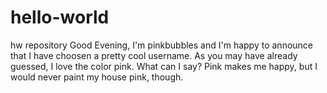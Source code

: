 # hello-world
hw repository
Good Evening,
I'm pinkbubbles and I'm happy to announce that I have choosen a pretty cool username.
As you may have already guessed, I love the color pink. What can I say? Pink makes me
happy, but I would never paint my house pink, though.
